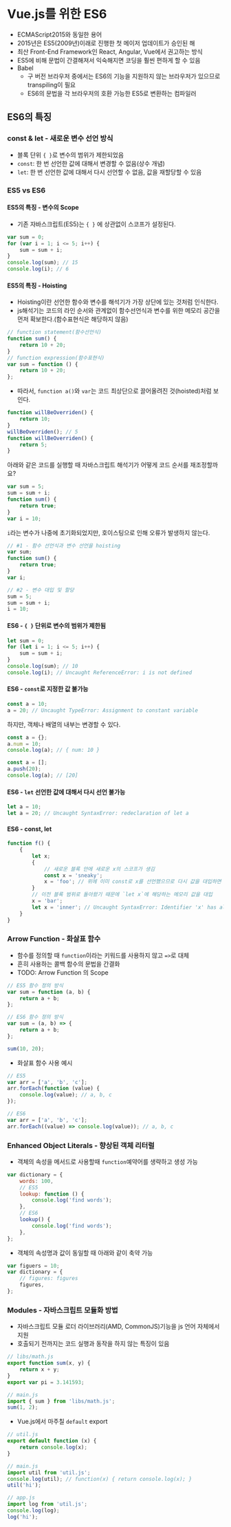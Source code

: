 # Vue.js를 위한 ES6

-   ECMAScript2015와 동일한 용어
-   2015년은 ES5(2009년)이래로 진행한 첫 메이저 업데이트가 승인된 해
-   최산 Front-End Framework인 React, Angular, Vue에서 권고하는 방식
-   ES5에 비해 문법이 간결해져서 익숙해지면 코딩을 훨씬 편하게 할 수 있음
-   Babel
    -   구 버전 브라우저 중에서는 ES6의 기능을 지원하지 않는 브라우저가 있으므로 transpiling이 필요
    -   ES6의 문법을 각 브라우저의 호환 가능한 ES5로 변환하는 컴파일러

## ES6의 특징

### const & let - 새로운 변수 선언 방식

-   블록 단위 `{ }`로 변수의 범위가 제한되었음
-   `const`: 한 번 선언한 값에 대해서 변경할 수 없음(상수 개념)
-   `let`: 한 번 선언한 값에 대해서 다시 선언할 수 없음, 값을 재할당할 수 있음

### ES5 vs ES6

#### ES5의 특징 - 변수의 Scope

-   기존 자바스크립트(ES5)는 `{ }` 에 상관없이 스코프가 설정된다.

```js
var sum = 0;
for (var i = 1; i <= 5; i++) {
    sum = sum + i;
}
console.log(sum); // 15
console.log(i); // 6
```

#### ES5의 특징 - Hoisting

-   Hoisting이란 선언한 함수와 변수를 해석기가 가장 상단에 있는 것처럼 인식한다.
-   js해석기는 코드의 라인 순서와 관계없이 함수선언식과 변수를 위한 메모리 공간을 먼저 확보한다.(함수표현식은 해당하지 않음)

```js
// function statement(함수선언식)
function sum() {
    return 10 + 20;
}
// function expression(함수표현식)
var sum = function () {
    return 10 + 20;
};
```

-   따라서, `function a()`와 `var`는 코드 최상단으로 끌어올려진 것(hoisted)처럼 보인다.

```js
function willBeOverriden() {
    return 10;
}
willBeOverriden(); // 5
function willBeOverriden() {
    return 5;
}
```

아래와 같은 코드를 실행할 때 자바스크립트 해석기가 어떻게 코드 순서를 재조정할까요?

```js
var sum = 5;
sum = sum + i;
function sum() {
    return true;
}
var i = 10;
```

`i`라는 변수가 나중에 초기화되었지만, 호이스팅으로 인해 오류가 발생하지 않는다.

```js
// #1 - 함수 선언식과 변수 선언을 hoisting
var sum;
function sum() {
    return true;
}
var i;

// #2 - 변수 대입 및 할당
sum = 5;
sum = sum + i;
i = 10;
```

#### ES6 - `{ }` 단위로 변수의 범위가 제한됨

```js
let sum = 0;
for (let i = 1; i <= 5; i++) {
    sum = sum + i;
}
console.log(sum); // 10
console.log(i); // Uncaught ReferenceError: i is not defined
```

#### ES6 - `const`로 지정한 값 불가능

```js
const a = 10;
a = 20; // Uncaught TypeError: Assignment to constant variable
```

하지만, 객체나 배열의 내부는 변경할 수 있다.

```js
const a = {};
a.num = 10;
console.log(a); // { num: 10 }

const a = [];
a.push(20);
console.log(a); // [20]
```

#### ES6 - `let` 선언한 값에 대해서 다시 선언 불가능

```js
let a = 10;
let a = 20; // Uncaught SyntaxError: redeclaration of let a
```

#### ES6 - const, let

```js
function f() {
    {
        let x;
        {
            // 새로운 블록 안에 새로운 x의 스코프가 생김
            const x = 'sneaky';
            x = 'foo'; // 위에 이미 const로 x를 선언했으므로 다시 값을 대입하면 에러 발생
        }
        // 이전 블록 범위로 돌아왔기 때문에 `let x`에 해당하는 메모리 값을 대입
        x = 'bar';
        let x = 'inner'; // Uncaught SyntaxError: Identifier 'x' has already been declared
    }
}
```

### Arrow Function - 화살표 함수

-   함수를 정의할 때 `function`이라는 키워드를 사용하지 않고 `=>`로 대체
-   흔히 사용하는 콜백 함수의 문법을 간결화
-   TODO: Arrow Function 의 Scope

```js
// ES5 함수 정의 방식
var sum = function (a, b) {
    return a + b;
};

// ES6 함수 정의 방식
var sum = (a, b) => {
    return a + b;
};

sum(10, 20);
```

-   화살표 함수 사용 예시

```js
// ES5
var arr = ['a', 'b', 'c'];
arr.forEach(function (value) {
    console.log(value); // a, b, c
});

// ES6
var arr = ['a', 'b', 'c'];
arr.forEach((value) => console.log(value)); // a, b, c
```

### Enhanced Object Literals - 향상된 객체 리터럴

-   객체의 속성을 메서드로 사용할때 `function`예약어를 생략하고 생성 가능

```js
var dictionary = {
    words: 100,
    // ES5
    lookup: function () {
        console.log('find words');
    },
    // ES6
    lookup() {
        console.log('find words');
    },
};
```

-   객체의 속성명과 값이 동일할 때 아래와 같이 축약 가능

```js
var figuers = 10;
var dictionary = {
    // figures: figures
    figures,
};
```

### Modules - 자바스크립트 모듈화 방법

-   자바스크립트 모듈 로더 라이브러리(AMD, CommonJS)기능을 js 언어 자체에서 지원
-   호출되기 전까지는 코드 실행과 동작을 하지 않는 특징이 있음

```js
// libs/math.js
export function sum(x, y) {
    return x + y;
}
export var pi = 3.141593;

// main.js
import { sum } from 'libs/math.js';
sum(1, 2);
```

-   Vue.js에서 마주칠 `default` export

```js
// util.js
export default function (x) {
    return console.log(x);
}

// main.js
import util from 'util.js';
console.log(util); // function(x) { return console.log(x); }
util('hi');

// app.js
import log from 'util.js';
console.log(log);
log('hi');
```
